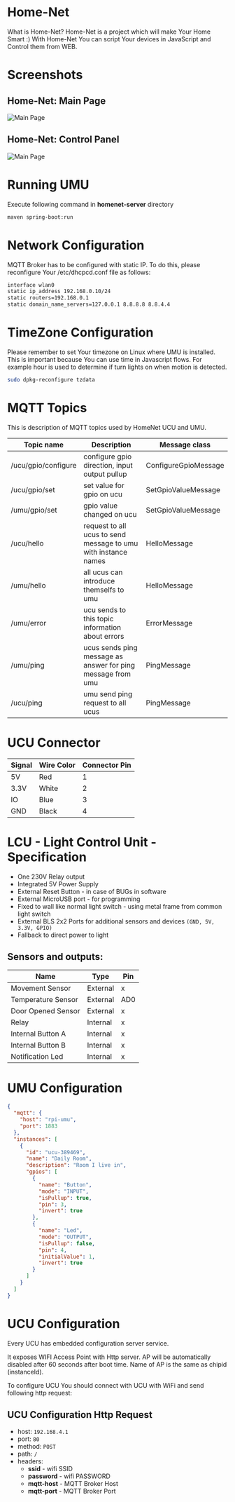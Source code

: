 # Home-Net
What is Home-Net? Home-Net is a project which will make Your Home Smart :) 
With Home-Net You can script Your devices in JavaScript and Control them from WEB.

# Screenshots
## Home-Net: Main Page
![Main Page](screenshots/main-page.PNG "Home-Net Landing Page")

## Home-Net: Control Panel
![Main Page](screenshots/control-panel.PNG "Home-Net Control Panel")


# Running UMU
Execute following command in **homenet-server** directory
```bash
maven spring-boot:run
```
# Network Configuration
MQTT Broker has to be configured with static IP.
To do this, please reconfigure Your /etc/dhcpcd.conf file as follows:

```bash
interface wlan0
static ip_address 192.168.0.10/24
static routers=192.168.0.1
static domain_name_servers=127.0.0.1 8.8.8.8 8.8.4.4
```

# TimeZone Configuration
Please remember to set Your timezone on Linux where UMU is installed. 
This is important because You can use time in Javascript flows. 
For example hour is used to determine if turn lights on when motion is detected.

```bash
sudo dpkg-reconfigure tzdata
```

# MQTT Topics
This is description of MQTT topics used by HomeNet UCU and UMU. 

| Topic name          | Description                                                                    | Message class        |
|---------------------|--------------------------------------------------------------------------------|----------------------|
| /ucu/gpio/configure | configure gpio direction, input output pullup                                  | ConfigureGpioMessage |
| /ucu/gpio/set       | set value for gpio on ucu                                                      | SetGpioValueMessage  |
| /umu/gpio/set       | gpio value changed on ucu                                                      | SetGpioValueMessage  |
| /ucu/hello          | request to all ucus to send message to umu with instance names                 | HelloMessage         |
| /umu/hello          | all ucus can introduce themselfs to umu                                        | HelloMessage         |
| /umu/error          | ucu sends to this topic information about errors                               | ErrorMessage         |
| /umu/ping           | ucus sends ping message as answer for ping message from umu                    | PingMessage          |
| /ucu/ping           | umu send ping request to all ucus                                              | PingMessage          |

# UCU Connector
| Signal    | Wire Color    | Connector Pin     |
|-----------|---------------|-------------------|
| 5V        | Red           | 1                 |
| 3.3V      | White         | 2                 |
| IO        | Blue          | 3                 |
| GND       | Black         | 4                 |
  

# LCU - Light Control Unit - Specification
* One 230V Relay output
* Integrated 5V Power Supply
* External Reset Button - in case of BUGs in software
* External MicroUSB port - for programming
* Fixed to wall like normal light switch - using metal frame from common light switch
* External BLS 2x2 Ports for additional sensors and devices `(GND, 5V, 3.3V, GPIO)`
* Fallback to direct power to light

## Sensors and outputs:
| Name                  | Type      | Pin   |
|-----------------------|-----------|-------|
| Movement Sensor       | External  | x     |
| Temperature Sensor    | External  | AD0   |
| Door Opened Sensor    | External  | x     |
| Relay                 | Internal  | x     |
| Internal Button A     | Internal  | x     |
| Internal Button B     | Internal  | x     |
| Notification Led      | Internal  | x     |

# UMU Configuration
```json
{
  "mqtt": {
    "host": "rpi-umu",
    "port": 1883
  },
  "instances": [
    {
      "id": "ucu-389469",
      "name": "Daily Room",
      "description": "Room I live in",
      "gpios": [
        {
          "name": "Button",
          "mode": "INPUT",
          "isPullup": true,
          "pin": 3,
          "invert": true
        },
        {
          "name": "Led",
          "mode": "OUTPUT",
          "isPullup": false,
          "pin": 4,
          "initialValue": 1,
          "invert": true
        }
      ]
    }
  ]
}
```

# UCU Configuration
Every UCU has embedded configuration server service. 

It exposes WIFI Access Point with Http server. AP will be automatically disabled after 60 seconds after boot time.
Name of AP is the same as chipid (instanceId). 

To configure UCU You should connect with UCU with WiFi and send following http request:
## UCU Configuration Http Request
* host: `192.168.4.1`
* port: `80`
* method: `POST`
* path: `/`
* headers:
    * **ssid** - wifi SSID
    * **password** - wifi PASSWORD
    * **mqtt-host** - MQTT Broker Host
    * **mqtt-port** - MQTT Broker Port

